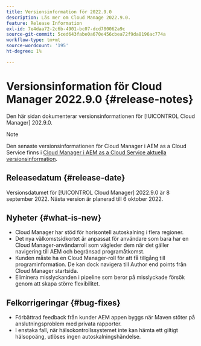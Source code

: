 ```yaml
---
title: Versionsinformation för 2022.9.0
description: Läs mer om Cloud Manage 2022.9.0.
feature: Release Information
exl-id: 7e4daa72-2c6b-4901-bc07-dcd780062a9c
source-git-commit: 5ced643fabe0a670e456cbea72f9da8196ac774a
workflow-type: tm+mt
source-wordcount: '195'
ht-degree: 1%

---
```


# Versionsinformation för Cloud Manager 2022.9.0 {#release-notes}

Den här sidan dokumenterar versionsinformationen för [!UICONTROL Cloud Manager] 202.9.0.

>[!NOTE]
>
>Den senaste versionsinformationen för Cloud Manager i AEM as a Cloud Service finns i [Cloud Manager i AEM as a Cloud Service aktuella versionsinformation](https://experienceleague.adobe.com/sv/docs/experience-manager-cloud-service/content/release-notes/cloud-manager/current).

## Releasedatum {#release-date}

Versionsdatumet för [!UICONTROL Cloud Manager] 2022.9.0 är 8 september 2022. Nästa version är planerad till 6 oktober 2022.

## Nyheter {#what-is-new}

* Cloud Manager har stöd för horisontell autoskalning i flera regioner.
* Det nya välkomstsidkortet är anpassat för användare som bara har en Cloud Manager-användarroll som vägleder dem när det gäller navigering till AEM och begränsad programåtkomst.
* Kunden måste ha en Cloud Manager-roll för att få tillgång till programinformation. De kan dock navigera till Author end points från Cloud Manager startsida.
* Eliminera misslyckanden i pipeline som beror på misslyckade försök genom att skapa större flexibilitet.

## Felkorrigeringar {#bug-fixes}

* Förbättrad feedback från kunder AEM appen byggs när Maven stöter på anslutningsproblem med privata rapporter.
* I enstaka fall, när hälsokontrollssystemet inte kan hämta ett giltigt hälsopoäng, utlöses ingen autoskalningshändelse.
